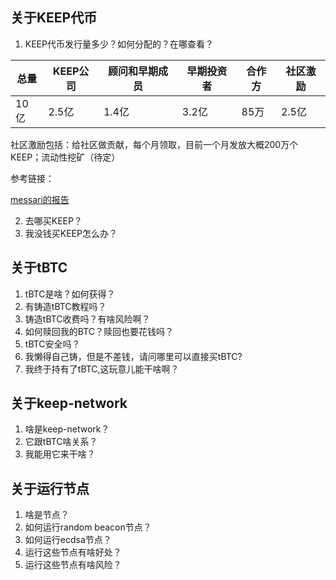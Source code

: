 ## 关于KEEP代币
1. KEEP代币发行量多少？如何分配的？在哪查看？

总量 | KEEP公司 |  顾问和早期成员|  早期投资者| 合作方|社区激励
------------ | -------------|-----------|------------------|----------------|-------------------
10亿 | 2.5亿| 1.4亿 | 3.2亿 | 85万 | 2.5亿

社区激励包括：给社区做贡献，每个月领取，目前一个月发放大概200万个KEEP；流动性挖矿（待定）

参考链接：

[messari的报告](https://messari.io/asset/keep-network/profile)

2. 去哪买KEEP？
3. 我没钱买KEEP怎么办？

## 关于tBTC
1. tBTC是啥？如何获得？
2. 有铸造tBTC教程吗？
3. 铸造tBTC收费吗？有啥风险啊？
4. 如何赎回我的BTC？赎回也要花钱吗？
5. tBTC安全吗？
6. 我懒得自己铸，但是不差钱，请问哪里可以直接买tBTC?
7. 我终于持有了tBTC,这玩意儿能干啥啊？

## 关于keep-network
1. 啥是keep-network？
2. 它跟tBTC啥关系？
3. 我能用它来干啥？

## 关于运行节点
1. 啥是节点？
2. 如何运行random beacon节点？
3. 如何运行ecdsa节点？
4. 运行这些节点有啥好处？
5. 运行这些节点有啥风险？

